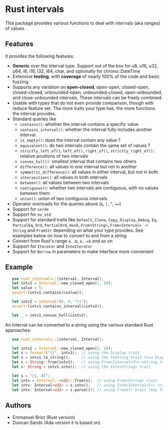 Rust intervals
==============

This package provides various functions to deal with intervals (aka ranges)
of values.

Features
--------

It provides the following features:

  - **Generic** over the interval type.  Support out of the box for u8, u16,
    u32, u64, i8, i16, i32, i64, char, and optionally for chrono::DateTime
  - Extensive **testing**, with **coverage** of nearly 100% of the code and
    basic fuzzing.
  - Supports any variation on **open-closed**, open-open, closed-open,
    closed-closed, unbounded-open, unbounded-closed, open-unbounded, and
    close-unbounded intervals.  These intervals can be freely combined.
  - Usable with types that do not even provide comparison, though with reduce
    feature set.  The more traits your type has, the more functions the
    interval provides.
  - Standard queries like
     * `contains()`:  whether the interval contains a specific value
     * `contains_interval()`: whether the interval fully includes another
       interval.
     * `is_empty()`: does the interval contain any value ?
     * `equivalent()`: do two intervals contain the same set of values ?
     * `strictly_left_of()`, `left_of()`, `right_of()`, `strictly_right_of()`:
       relative positions of two intervals
     * `convex_hull()`: smallest interval that contains two others
     * `difference()`: all values in one interval but not in another
     * `symmetric_difference()`: all values in either interval, but not in 
       both
     * `intersection()`: all values in both intervals
     * `between()`: all values between two intervals
     * `contiguous()`: whether two intervals are contiguous, with no values
       between them
     * `union()`: union of two contiguous intervals
  - Operator overloads for the queries above (`&`, `|`, `^`, `==`)
  - Support for `serde`
  - Support for `no_std`
  - Support for standard traits like `Default`, `Clone`, `Copy`, `Display`,
    `Debug`, `Eq`, `PartialEq`, `Ord`, `PartialOrd`, `Hash`,
    `From<String>`, `From<Interval> -> String` and `FromStr`
    depending on what your type provides.   See examples below on how to
    convert to and from a string.
  - Convert from Rust's range `a..b`, `a..=b` and so on
  - Support for `Iterator` and `IntoIterator`
  - Support for `Borrow` in parameters to make interface more convenient

Example
-------

```rust
   use rust_intervals::{interval, Interval};
   let intv1 = Interval::new_closed_open(1, 10);
   let value = 5;
   assert!(intv1.contains(&value));

   let intv2 = interval!(5, 8, "()");
   assert!(intv1.contains_interval(&intv2));

   let _ = intv1.convex_hull(&intv2);
```

An interval can be converted to a string using the various standard Rust
approaches:
```rust
   use rust_intervals::{interval, Interval};

   let intv1 = Interval::new_closed_open(1, 10);
   let s = format!("{}", intv1);  // using the Display trait
   let s = intv1.to_string();     // using the ToString trait (via Display)
   let s = String::from(intv1);   // using From<Interval<T>>->String trait
   let s: String = intv1.into();  // using the Into<String> trait

   let s = "[1, 4]";
   let intv = Interval::<u32>::from(s);  // using From<String> trait
   let intv: Interval<u32> = s.into();   // using Into<Interval<T>> trait
   let intv: Interval<u32> = s.parse()?; // using FromStr trait (may fail)

```

Authors
-------

- Emmanuel Briot  (Rust version)
- Duncan Sands (Ada version it is based on)
